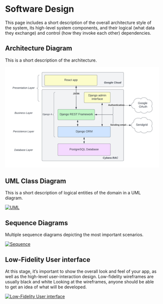 # Software Design

This page includes a short description of the overall architecture style of the system, its high-level system components, and their logical (what data they exchange) and control (how they invoke each other) dependencies.

## Architecture Diagram

This is a short description of the architecture.

[![Architecture](https://raw.githubusercontent.com/UAlberta-CMPUT401/example-documentation/master/docs/images/architecture.png)](https://raw.githubusercontent.com/UAlberta-CMPUT401/example-documentation/master/docs/images/architecture.png)

## UML Class Diagram

This is a short description of logical entities of the domain in a UML diagram.

[![UML](https://raw.githubusercontent.com/UAlberta-CMPUT401/example-documentation/master/docs/images/UML.png)](https://raw.githubusercontent.com/UAlberta-CMPUT401/example-documentation/master/docs/images/UML.png)

## Sequence Diagrams

Multiple sequence diagrams depicting the most important scenarios.

[![Sequence](https://raw.githubusercontent.com/UAlberta-CMPUT401/example-documentation/master/docs/images/sequence.png)](https://raw.githubusercontent.com/UAlberta-CMPUT401/example-documentation/master/docs/files/sequence.pdf)

## Low-Fidelity User interface

At this stage, it’s important to show the overall look and feel of your app, as well as the high-level user-interaction design. Low-fidelity wireframes are usually black and white  Looking at the wireframes, anyone should be able to get an idea of what will be developed. 

[![Low-Fidelity User interface](https://raw.githubusercontent.com/firasalchalabi/example-documentation/master/docs/images/ui_wireframes.png)](https://raw.githubusercontent.com/firasalchalabi/example-documentation/master/docs/images/ui_wireframes.png)
